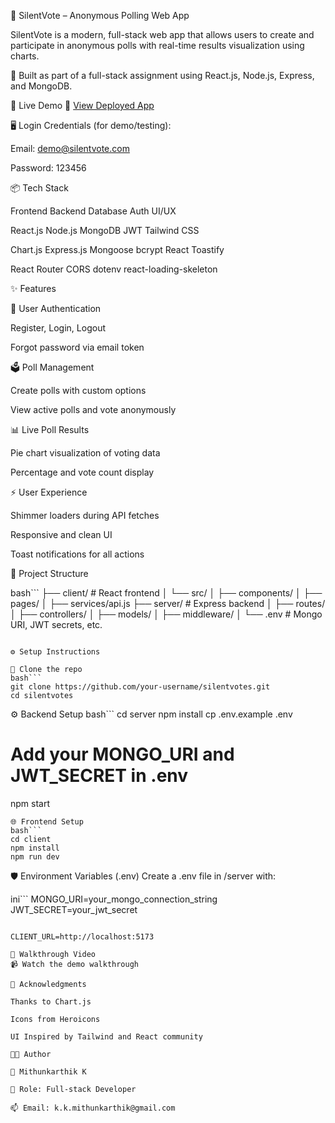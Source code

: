 📄 SilentVote – Anonymous Polling Web App

SilentVote is a modern, full-stack web app that allows users to create and participate in anonymous polls with real-time results visualization using charts.

🎯 Built as part of a full-stack assignment using React.js, Node.js, Express, and MongoDB.

🚀 Live Demo
🔗 [View Deployed App](https://silentvotes.vercel.app)

🖥️ Login Credentials (for demo/testing):

Email: demo@silentvote.com

Password: 123456


📦 Tech Stack

Frontend	Backend	Database	Auth	UI/UX

React.js	Node.js	MongoDB	JWT	Tailwind CSS

Chart.js	Express.js	Mongoose	bcrypt	React Toastify

React Router	CORS	dotenv		react-loading-skeleton


✨ Features

🔐 User Authentication

Register, Login, Logout

Forgot password via email token

🗳️ Poll Management

Create polls with custom options

View active polls and vote anonymously

📊 Live Poll Results

Pie chart visualization of voting data

Percentage and vote count display

⚡ User Experience

Shimmer loaders during API fetches

Responsive and clean UI

Toast notifications for all actions

📂 Project Structure

bash```
├── client/           # React frontend
│   └── src/
│       ├── components/
│       ├── pages/
│       ├── services/api.js
├── server/           # Express backend
│   ├── routes/
│   ├── controllers/
│   ├── models/
│   ├── middleware/
│   └── .env          # Mongo URI, JWT secrets, etc.

```

⚙️ Setup Instructions

🔧 Clone the repo
bash```
git clone https://github.com/your-username/silentvotes.git
cd silentvotes
```
⚙️ Backend Setup
bash```
cd server
npm install
cp .env.example .env
# Add your MONGO_URI and JWT_SECRET in .env
npm start
```
🌐 Frontend Setup
bash```
cd client
npm install
npm run dev
```
🛡️ Environment Variables (.env)
Create a .env file in /server with:

ini```
MONGO_URI=your_mongo_connection_string
JWT_SECRET=your_jwt_secret
```

CLIENT_URL=http://localhost:5173

🎥 Walkthrough Video
📹 Watch the demo walkthrough

🙌 Acknowledgments

Thanks to Chart.js

Icons from Heroicons

UI Inspired by Tailwind and React community

🧑‍💻 Author

👋 Mithunkarthik K

💼 Role: Full-stack Developer

📫 Email: k.k.mithunkarthik@gmail.com